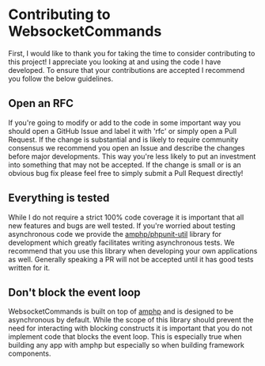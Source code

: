# Contributing to WebsocketCommands

First, I would like to thank you for taking the time to consider contributing to this project! I appreciate 
you looking at and using the code I have developed. To ensure that your contributions are accepted I recommend 
you follow the below guidelines.

## Open an RFC

If you're going to modify or add to the code in some important way you should open a GitHub Issue and label it with 'rfc' 
or simply open a Pull Request. If the change is substantial and is likely to require community consensus we recommend you 
open an Issue and describe the changes before major developments. This way you're less likely to put an investment into 
something that may not be accepted. If the change is small or is an obvious bug fix please feel free to simply submit a 
Pull Request directly!

## Everything is tested

While I do not require a strict 100% code coverage it is important that all new features and bugs are well tested. If you're 
worried about testing asynchronous code we provide the [amphp/phpunit-util] library for development which greatly facilitates 
writing asynchronous tests. We recommend that you use this library when developing your own applications as well. Generally 
speaking a PR will not be accepted until it has good tests written for it.

## Don't block the event loop

WebsocketCommands is built on top of [amphp] and is designed to be asynchronous by default. While the scope of this library 
should prevent the need for interacting with blocking constructs it is important that you do not implement code that blocks 
the event loop. This is especially true when building any app with amphp but especially so when building framework components.

[amphp]: https://amphp.org
[amphp/phpunit-util]: https://github.com/amphp/phpunit-util